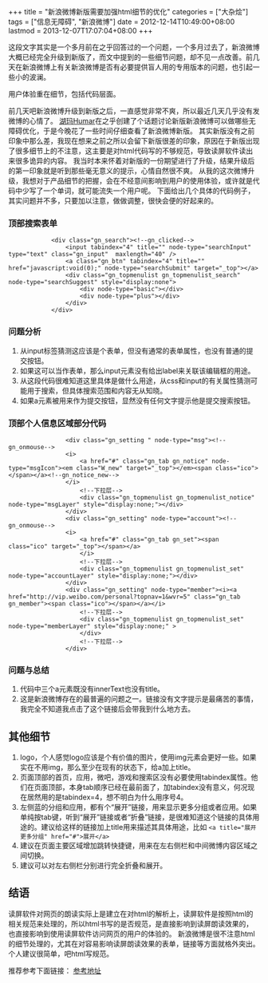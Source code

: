 +++
title = "新浪微博新版需要加强html细节的优化"
categories = ["大杂烩"]
tags = ["信息无障碍", "新浪微博"]
date = 2012-12-14T10:49:00+08:00
lastmod = 2013-12-07T17:07:04+08:00
+++



这段文字其实是一个多月前在之乎回答过的一个问题，一个多月过去了，新浪微博大概已经完全升级到新版了，而文中提到的一些细节问题，却不见一点改善。前几天在新浪微博上有关新浪微博是否有必要提供盲人用的专用版本的问题，也引起一些小的波澜。

用户体验重在细节，包括代码层面。





前几天吧新浪微博升级到新版之后，一直感觉非常不爽，所以最近几天几乎没有发微博的心情了。
[湖玛Humar](http://weibo.com/huma)在之乎创建了个话题讨论新版新浪微博可以做哪些无障碍优化，于是今晚花了一些时间仔细查看了新浪微博新版。
其实新版没有之前印象中那么差，我现在想来之前之所以会留下新版很差的印象，原因在于新版出现了很多细节上的不注意，这主要是对html代码写的不够规范，导致读屏软件读出来很多诡异的内容。
我当时本来怀着对新版的一份期望进行了升级，结果升级后的第一印象就是听到那些毫无意义的提示，心情自然很不爽。
从我的这次微博升级，我想对于产品细节的把握，会在不经意间影响到用户的使用体验，或许就是代码中少写了一个单词，就可能流失一个用户呢。
下面给出几个具体的代码例子，其实问题并不多，只要加以注意，做做调整，很快会便的好起来的。

### 顶部搜索表单


     			<div class="gn_search"><!--gn_clicked-->
    				<input tabindex="4" title="" node-type="searchInput" type="text" class="gn_input"  maxlength="40" />
    				<a class="gn_btn" tabindex="4" title="" href="javascript:void(0);" node-type="searchSubmit" target="_top"></a>
    				<div class="gn_topmenulist gn_topmenulist_search" node-type="searchSuggest" style="display:none">
    					<div node-type="basic"></div>
    					<div node-type="plus"></div>
    				</div>
    			</div>

### 问题分析

1. 从input标签猜测这应该是个表单，但没有通常的表单属性，也没有普通的提交按钮。
2. 如果这可以当作表单，那么input元素没有给出label来关联该编辑框的用途。
3. 从这段代码很难知道这里具体是做什么用途，从css和input的有关属性猜测可能用于搜索，但具体搜索范围和内容无从知晓。
4. 如果a元素被用来作为提交按钮，显然没有任何文字提示他是提交搜索按钮。


### 顶部个人信息区域部分代码

    				<div class="gn_setting " node-type="msg"><!--gn_onmouse-->
    				<i>
    					<a href="#" class="gn_tab gn_notice" node-type="msgIcon"><em class="W_new" target="_top"></em><span class="ico"></span></a><!--gn_notice_new-->
    				</i>
    					<!--下拉层-->				
    					<div class="gn_topmenulist gn_topmenulist_notice" node-type="msgLayer" style="display:none;"></div>
    				</div>
    				<div class="gn_setting" node-type="account"><!--gn_onmouse-->
    				<i>
    					<a href="#" class="gn_tab gn_set"><span class="ico" target="_top"></span></a>
    					</i>
    					<!--下拉层-->				
    					<div class="gn_topmenulist gn_topmenulist_set" node-type="accountLayer" style="display:none;"></div>
    				</div>
    				<div class="gn_setting" node-type="member"><i><a href="http://vip.weibo.com/personal?topnav=1&wvr=5" class="gn_tab gn_member"><span class="ico"></span></a></i>
    					<!--下拉层-->				
    					<div class="gn_topmenulist gn_topmenulist_set" node-type="memberLayer" style="display:none;" >
    					</div>
    					<!--下拉层-->
    				</div>


### 问题与总结

1. 代码中三个a元素既没有innerText也没有title。
2. 这是新浪微博存在的最普遍的问题之一。链接没有文字提示是最痛苦的事情，我完全不知道我点击了这个链接后会带我到什么地方去。


## 其他细节

1. logo，个人感觉logo应该是个有价值的图片，使用img元素会更好一些。如果实在不用img，那么至少在现有的状态下，给a加上title。
2. 页面顶部的首页，应用，微吧，游戏和搜索区没有必要使用tabindex属性。他们在页面顶部，本身tab顺序已经在最前面了，加tabindex没有意义，何况现在居然用的是tabindex=4，想不明白为什么用序号4。
3. 左侧蓝的分组和应用，都有个“展开”链接，用来显示更多分组或者应用。如果单纯按tab键，听到“展开”链接或者“折叠”链接，是很难知道这个链接的具体用途的。建议给这样的链接加上title用来描述其具体用途，比如
`<a title="展开更多分组" href="#">展开</a>`
4. 建议在页面主要区域增加跳转快捷键，用来在左右侧栏和中间微博内容区域之间切换。
5. 建议可以对左右侧栏分别进行完全折叠和展开。

## 结语

读屏软件对网页的朗读实际上是建立在对html的解析上，读屏软件是按照html的相关规范来处理的，所以html书写的是否规范，是直接影响到读屏朗读效果的，也直接影响到使用读屏软件访问网页的用户的体验的。
新浪微博是很不注意html的细节处理的，尤其在对容易影响读屏朗读效果的表单，链接等方面就格外突出。
个人建议很简单，吧html写规范。

推荐参考下面链接：
[参考地址](http://www.zhihu.com/question/20487917?utm_source=weibo&utm_medium=weibo_share&utm_content=share_question&utm_campaign=share_sidebar)
